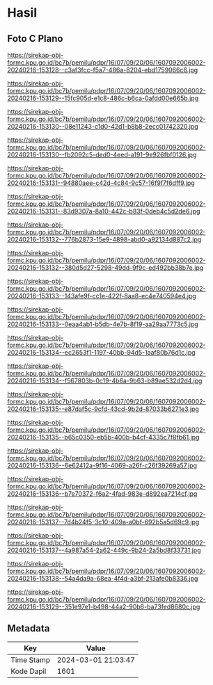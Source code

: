 # Hasil

## Foto C Plano

https://sirekap-obj-formc.kpu.go.id/bc7b/pemilu/pdpr/16/07/09/20/06/1607092006002-20240216-153128--c3af3fcc-f5a7-486a-8204-ebd1759066c6.jpg

https://sirekap-obj-formc.kpu.go.id/bc7b/pemilu/pdpr/16/07/09/20/06/1607092006002-20240216-153129--15fc905d-e1c8-486c-b6ca-0afdd00e665b.jpg

https://sirekap-obj-formc.kpu.go.id/bc7b/pemilu/pdpr/16/07/09/20/06/1607092006002-20240216-153130--08e11243-c1d0-42d1-b8b8-2ecc01742320.jpg

https://sirekap-obj-formc.kpu.go.id/bc7b/pemilu/pdpr/16/07/09/20/06/1607092006002-20240216-153130--fb2092c5-ded0-4eed-a191-9e926fbf0126.jpg

https://sirekap-obj-formc.kpu.go.id/bc7b/pemilu/pdpr/16/07/09/20/06/1607092006002-20240216-153131--94880aee-c42d-4c84-9c57-16f9f7f6dff9.jpg

https://sirekap-obj-formc.kpu.go.id/bc7b/pemilu/pdpr/16/07/09/20/06/1607092006002-20240216-153131--83d9307a-8a10-442c-b83f-0deb4c5d2de6.jpg

https://sirekap-obj-formc.kpu.go.id/bc7b/pemilu/pdpr/16/07/09/20/06/1607092006002-20240216-153132--776b2873-15e9-4898-abd0-a92134d887c2.jpg

https://sirekap-obj-formc.kpu.go.id/bc7b/pemilu/pdpr/16/07/09/20/06/1607092006002-20240216-153132--380d5d27-5298-49dd-9f9c-ed492bb38b7e.jpg

https://sirekap-obj-formc.kpu.go.id/bc7b/pemilu/pdpr/16/07/09/20/06/1607092006002-20240216-153133--143afe9f-cc1e-422f-8aa8-ec4e740594e4.jpg

https://sirekap-obj-formc.kpu.go.id/bc7b/pemilu/pdpr/16/07/09/20/06/1607092006002-20240216-153133--0eaa4ab1-b5db-4e7b-8f19-aa29aa7773c5.jpg

https://sirekap-obj-formc.kpu.go.id/bc7b/pemilu/pdpr/16/07/09/20/06/1607092006002-20240216-153134--ec2653f1-1197-40bb-94d5-1aaf80b76d1c.jpg

https://sirekap-obj-formc.kpu.go.id/bc7b/pemilu/pdpr/16/07/09/20/06/1607092006002-20240216-153134--f567803b-0c19-4b6a-9b63-b89ae532d2d4.jpg

https://sirekap-obj-formc.kpu.go.id/bc7b/pemilu/pdpr/16/07/09/20/06/1607092006002-20240216-153135--e87daf5c-9cfd-43cd-9b2d-87033b6271e3.jpg

https://sirekap-obj-formc.kpu.go.id/bc7b/pemilu/pdpr/16/07/09/20/06/1607092006002-20240216-153135--b65c0350-eb5b-400b-b4cf-4335c7f8fb61.jpg

https://sirekap-obj-formc.kpu.go.id/bc7b/pemilu/pdpr/16/07/09/20/06/1607092006002-20240216-153136--6e62412a-9f16-4069-a26f-c26f39269a57.jpg

https://sirekap-obj-formc.kpu.go.id/bc7b/pemilu/pdpr/16/07/09/20/06/1607092006002-20240216-153136--b7e70372-f6a2-4fad-983e-d892ea7214cf.jpg

https://sirekap-obj-formc.kpu.go.id/bc7b/pemilu/pdpr/16/07/09/20/06/1607092006002-20240216-153137--7d4b24f5-3c10-409a-a0bf-692b5a5d69c9.jpg

https://sirekap-obj-formc.kpu.go.id/bc7b/pemilu/pdpr/16/07/09/20/06/1607092006002-20240216-153137--4a987a54-2a62-449c-9b24-2a5bd8f33731.jpg

https://sirekap-obj-formc.kpu.go.id/bc7b/pemilu/pdpr/16/07/09/20/06/1607092006002-20240216-153138--54a4da9a-68ea-4f4d-a3bf-213afe0b8336.jpg

https://sirekap-obj-formc.kpu.go.id/bc7b/pemilu/pdpr/16/07/09/20/06/1607092006002-20240216-153129--351e97e1-b498-44a2-90b6-ba73fed8680c.jpg


## Metadata

| Key        | Value               |
| ---------- | ------------------- |
| Time Stamp | 2024-03-01 21:03:47 |
| Kode Dapil | 1601                |



